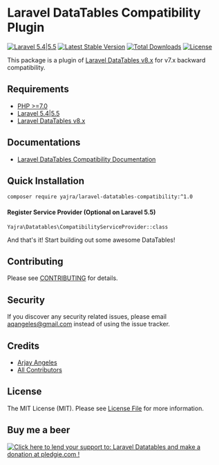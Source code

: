 # Laravel DataTables Compatibility Plugin

[![Laravel 5.4|5.5](https://img.shields.io/badge/Laravel-5.4|5.5-orange.svg)](http://laravel.com)
[![Latest Stable Version](https://img.shields.io/packagist/v/yajra/laravel-datatables-compatibility.svg)](https://packagist.org/packages/yajra/laravel-datatables-compatibility)
[![Total Downloads](https://img.shields.io/packagist/dt/yajra/laravel-datatables-compatibility.svg)](https://packagist.org/packages/yajra/laravel-datatables-compatibility)
[![License](https://img.shields.io/github/license/mashape/apistatus.svg)](https://packagist.org/packages/yajra/laravel-datatables-compatibility)

This package is a plugin of [Laravel DataTables v8.x](https://github.com/yajra/laravel-datatables) for v7.x backward compatibility.

## Requirements
- [PHP >=7.0](http://php.net/)
- [Laravel 5.4|5.5](https://github.com/laravel/framework)
- [Laravel DataTables v8.x](https://github.com/yajra/laravel-datatables)

## Documentations
- [Laravel DataTables Compatibility Documentation](https://yajrabox.com/docs/laravel-datatables/master/response-compatibility)

## Quick Installation
`composer require yajra/laravel-datatables-compatibility:^1.0`

#### Register Service Provider (Optional on Laravel 5.5)
`Yajra\Datatables\CompatibilityServiceProvider::class`

And that's it! Start building out some awesome DataTables!

## Contributing

Please see [CONTRIBUTING](https://github.com/yajra/laravel-datatables-compatibility/blob/master/.github/CONTRIBUTING.md) for details.

## Security

If you discover any security related issues, please email [aqangeles@gmail.com](mailto:aqangeles@gmail.com) instead of using the issue tracker.

## Credits

- [Arjay Angeles](https://github.com/yajra)
- [All Contributors](https://github.com/yajra/laravel-datatables-compatibility/graphs/contributors)

## License

The MIT License (MIT). Please see [License File](https://github.com/yajra/laravel-datatables-compatibility/blob/master/LICENSE.md) for more information.

## Buy me a beer
<a href='https://pledgie.com/campaigns/29515'><img alt='Click here to lend your support to: Laravel Datatables and make a donation at pledgie.com !' src='https://pledgie.com/campaigns/29515.png?skin_name=chrome' border='0' ></a>
